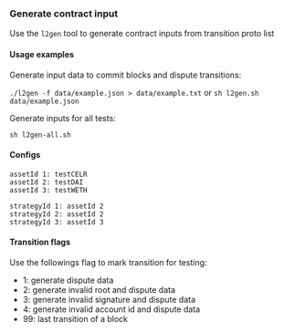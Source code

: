### Generate contract input

Use the `l2gen` tool to generate contract inputs from transition proto list

#### Usage examples

Generate input data to commit blocks and dispute transitions:

`./l2gen -f data/example.json > data/example.txt` or `sh l2gen.sh data/example.json`

Generate inputs for all tests:

`sh l2gen-all.sh`

#### Configs

```
assetId 1: testCELR
assetId 2: testDAI
assetId 3: testWETH

strategyId 1: assetId 2
strategyId 2: assetId 2
strategyId 3: assetId 3
```

#### Transition flags

Use the followings flag to mark transition for testing:

- 1: generate dispute data
- 2: generate invalid root and dispute data
- 3: generate invalid signature and dispute data
- 4: generate invalid account id and dispute data
- 99: last transition of a block
